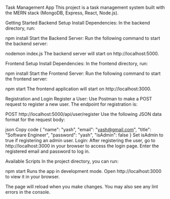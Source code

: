 Task Management App
This project is a task management system built with the MERN stack (MongoDB, Express, React, Node.js).

Getting Started
Backend Setup
Install Dependencies: In the backend directory, run:


npm install
Start the Backend Server: Run the following command to start the backend server:

nodemon index.js
The backend server will start on http://localhost:5000.

Frontend Setup
Install Dependencies: In the frontend directory, run:

npm install
Start the Frontend Server: Run the following command to start the frontend server:

npm start
The frontend application will start on http://localhost:3000.

Registration and Login
Register a User: Use Postman to make a POST request to register a new user. The endpoint for registration is:

POST http://localhost:5000/api/user/register
Use the following JSON data format for the request body:

json
Copy code
{
  "name": "yash",
  "email": "yash@gmail.com",
  "title": "Software Engineer",
  "password": "yash",
  "isAdmin": false
}
Set isAdmin to true if registering an admin user.
Login: After registering the user, go to http://localhost:3000 in your browser to access the login page. Enter the registered email and password to log in.

Available Scripts
In the project directory, you can run:

npm start
Runs the app in development mode.
Open http://localhost:3000 to view it in your browser.

The page will reload when you make changes.
You may also see any lint errors in the console.